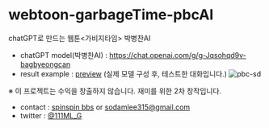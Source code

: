 # webtoon-garbageTime-pbcAI


chatGPT로 만드는 웹툰&lt;가비지타임> 박병찬AI
- chatGPT model(박병찬AI) : https://chat.openai.com/g/g-Jqsohqd9v-bagbyeongcan
- result example : [preview](https://twitter.com/111ML_G/status/1756051960980218035/) (실제 모델 구성 후, 테스트한 대화입니다.)
![pbc-sd](https://img1.daumcdn.net/thumb/R1280x0/?scode=mtistory2&fname=https%3A%2F%2Fblog.kakaocdn.net%2Fdn%2Fu5mDQ%2FbtsEKCZoozk%2FpttoYGFLHDCW3TvHvrfy31%2Fimg.jpg)


※ 이 프로젝트는 수익을 창출하지 않습니다. 재미를 위한 2차 창작입니다.



- contact : [spinspin bbs](https://spinspin.net/111ML_G/request) or sodamlee315@gmail.com
- twitter : [@111ML_G](https://twitter.com/111ML_G)
